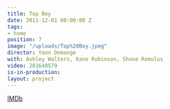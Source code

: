 ```yaml
---
title: Top Boy
date: 2011-12-01 00:00:00 Z
tags:
- home
position: 7
image: "/uploads/Top%20Boy.jpeg"
director: Yann Demange
with: Ashley Walters, Kane Robinson, Shone Romulus
video: 281648579
is-in-production: 
layout: project
---
```


[IMDb](https://www.imdb.com/title/tt1830379/?ref_=nv_sr_srsg_0_tt_6_nm_2_q_top%2520boy)